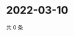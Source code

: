 # 2022-03-10

共 0 条

<!-- BEGIN WEIBO -->
<!-- 最后更新时间 Thu Mar 10 2022 14:18:39 GMT+0800 (China Standard Time) -->

<!-- END WEIBO -->
